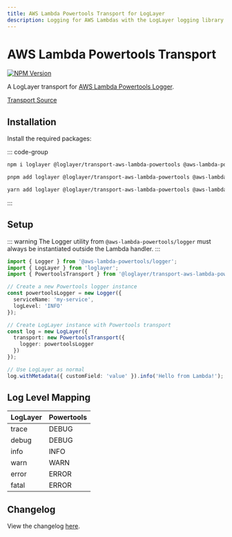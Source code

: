 ```yaml
---
title: AWS Lambda Powertools Transport for LogLayer
description: Logging for AWS Lambdas with the LogLayer logging library
---
```


# AWS Lambda Powertools Transport

[![NPM Version](https://img.shields.io/npm/v/%40loglayer%2Ftransport-aws-lambda-powertools)](https://www.npmjs.com/package/@loglayer/transport-aws-lambda-powertools)

A LogLayer transport for [AWS Lambda Powertools Logger](https://docs.powertools.aws.dev/lambda/typescript/latest/core/logger/).

[Transport Source](https://github.com/loglayer/loglayer/tree/master/packages/transports/aws-lambda-powertools)

## Installation

Install the required packages:

::: code-group

```sh [npm]
npm i loglayer @loglayer/transport-aws-lambda-powertools @aws-lambda-powertools/logger
```

```sh [pnpm]
pnpm add loglayer @loglayer/transport-aws-lambda-powertools @aws-lambda-powertools/logger
```

```sh [yarn]
yarn add loglayer @loglayer/transport-aws-lambda-powertools @aws-lambda-powertools/logger
```

:::

## Setup

::: warning
The Logger utility from `@aws-lambda-powertools/logger` must always be instantiated outside the Lambda handler.
:::

```typescript
import { Logger } from '@aws-lambda-powertools/logger';
import { LogLayer } from 'loglayer';
import { PowertoolsTransport } from '@loglayer/transport-aws-lambda-powertools';

// Create a new Powertools logger instance
const powertoolsLogger = new Logger({
  serviceName: 'my-service',
  logLevel: 'INFO'
});

// Create LogLayer instance with Powertools transport
const log = new LogLayer({
  transport: new PowertoolsTransport({
    logger: powertoolsLogger
  })
});

// Use LogLayer as normal
log.withMetadata({ customField: 'value' }).info('Hello from Lambda!');
```

## Log Level Mapping

| LogLayer | Powertools |
|----------|------------|
| trace    | DEBUG      |
| debug    | DEBUG      |
| info     | INFO       |
| warn     | WARN       |
| error    | ERROR      |
| fatal    | ERROR      |

## Changelog

View the changelog [here](./changelogs/aws-lambda-powertools-changelog.md).
